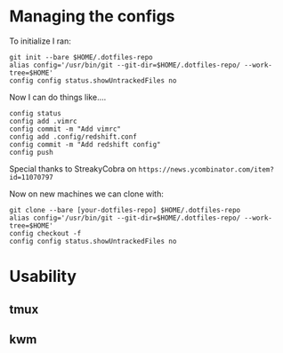 # Managing the configs

To initialize I ran:
```
git init --bare $HOME/.dotfiles-repo
alias config='/usr/bin/git --git-dir=$HOME/.dotfiles-repo/ --work-tree=$HOME'
config config status.showUntrackedFiles no
```

Now I can do things like....

```
config status
config add .vimrc
config commit -m "Add vimrc"
config add .config/redshift.conf
config commit -m "Add redshift config"
config push
```

Special thanks to StreakyCobra on `https://news.ycombinator.com/item?id=11070797`



Now on new machines we can clone with:

```
git clone --bare [your-dotfiles-repo] $HOME/.dotfiles-repo
alias config='/usr/bin/git --git-dir=$HOME/.dotfiles-repo/ --work-tree=$HOME'
config checkout -f
config config status.showUntrackedFiles no
```

# Usability

## tmux

## kwm

